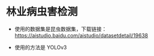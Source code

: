 # 林业病虫害检测

* 使用的数据集是昆虫数据集，下载链接：https://aistudio.baidu.com/aistudio/datasetdetail/19638

* 使用的方法是 YOLOv3